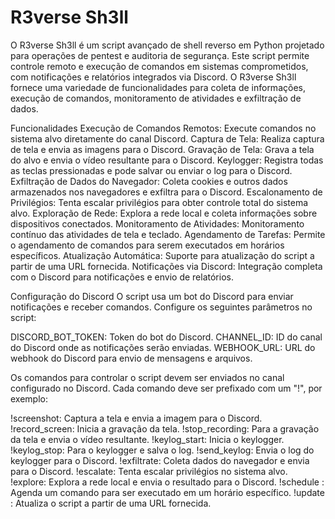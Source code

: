 # R3verse Sh3ll

O R3verse Sh3ll é um script avançado de shell reverso em Python projetado para operações de pentest e auditoria de segurança. Este script permite controle remoto e execução de comandos em sistemas comprometidos, com notificações e relatórios integrados via Discord. O R3verse Sh3ll fornece uma variedade de funcionalidades para coleta de informações, execução de comandos, monitoramento de atividades e exfiltração de dados.

Funcionalidades
Execução de Comandos Remotos: Execute comandos no sistema alvo diretamente do canal Discord.
Captura de Tela: Realiza captura de tela e envia as imagens para o Discord.
Gravação de Tela: Grava a tela do alvo e envia o vídeo resultante para o Discord.
Keylogger: Registra todas as teclas pressionadas e pode salvar ou enviar o log para o Discord.
Exfiltração de Dados do Navegador: Coleta cookies e outros dados armazenados nos navegadores e exfiltra para o Discord.
Escalonamento de Privilégios: Tenta escalar privilégios para obter controle total do sistema alvo.
Exploração de Rede: Explora a rede local e coleta informações sobre dispositivos conectados.
Monitoramento de Atividades: Monitoramento contínuo das atividades de tela e teclado.
Agendamento de Tarefas: Permite o agendamento de comandos para serem executados em horários específicos.
Atualização Automática: Suporte para atualização do script a partir de uma URL fornecida.
Notificações via Discord: Integração completa com o Discord para notificações e envio de relatórios.

Configuração do Discord
O script usa um bot do Discord para enviar notificações e receber comandos. Configure os seguintes parâmetros no script:

DISCORD_BOT_TOKEN: Token do bot do Discord.
CHANNEL_ID: ID do canal do Discord onde as notificações serão enviadas.
WEBHOOK_URL: URL do webhook do Discord para envio de mensagens e arquivos.



Os comandos para controlar o script devem ser enviados no canal configurado no Discord. Cada comando deve ser prefixado com um "!", por exemplo:

!screenshot: Captura a tela e envia a imagem para o Discord.
!record_screen: Inicia a gravação da tela.
!stop_recording: Para a gravação da tela e envia o vídeo resultante.
!keylog_start: Inicia o keylogger.
!keylog_stop: Para o keylogger e salva o log.
!send_keylog: Envia o log do keylogger para o Discord.
!exfiltrate: Coleta dados do navegador e envia para o Discord.
!escalate: Tenta escalar privilégios no sistema alvo.
!explore: Explora a rede local e envia o resultado para o Discord.
!schedule <comando> <hora>: Agenda um comando para ser executado em um horário específico.
!update <URL>: Atualiza o script a partir de uma URL fornecida.
